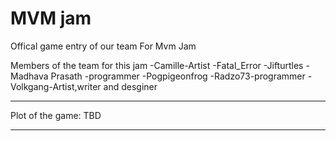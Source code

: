 # MVM jam
Offical game entry of our team For Mvm Jam


Members of the team for this jam
 -Camille-Artist
 -Fatal_Error 
 -Jifturtles
 -Madhava Prasath -programmer 
 -Pogpigeonfrog
 -Radzo73-programmer
 -Volkgang-Artist,writer and desginer


***********************************************************************************************************************************************************************************
Plot of the game:
              TBD
***********************************************************************************************************************************************************************************
